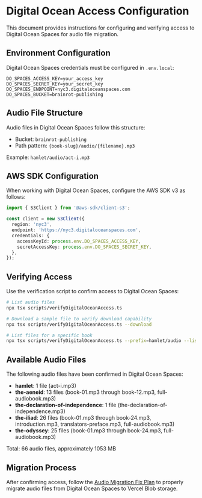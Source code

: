 # Digital Ocean Access Configuration

This document provides instructions for configuring and verifying access to Digital Ocean Spaces for audio file migration.

## Environment Configuration

Digital Ocean Spaces credentials must be configured in `.env.local`:

```
DO_SPACES_ACCESS_KEY=your_access_key
DO_SPACES_SECRET_KEY=your_secret_key
DO_SPACES_ENDPOINT=nyc3.digitaloceanspaces.com
DO_SPACES_BUCKET=brainrot-publishing
```

## Audio File Structure

Audio files in Digital Ocean Spaces follow this structure:

- Bucket: `brainrot-publishing`
- Path pattern: `{book-slug}/audio/{filename}.mp3`

Example: `hamlet/audio/act-i.mp3`

## AWS SDK Configuration

When working with Digital Ocean Spaces, configure the AWS SDK v3 as follows:

```typescript
import { S3Client } from '@aws-sdk/client-s3';

const client = new S3Client({
  region: 'nyc3',
  endpoint: 'https://nyc3.digitaloceanspaces.com',
  credentials: {
    accessKeyId: process.env.DO_SPACES_ACCESS_KEY,
    secretAccessKey: process.env.DO_SPACES_SECRET_KEY,
  },
});
```

## Verifying Access

Use the verification script to confirm access to Digital Ocean Spaces:

```bash
# List audio files
npx tsx scripts/verifyDigitalOceanAccess.ts

# Download a sample file to verify download capability
npx tsx scripts/verifyDigitalOceanAccess.ts --download

# List files for a specific book
npx tsx scripts/verifyDigitalOceanAccess.ts --prefix=hamlet/audio --list-all
```

## Available Audio Files

The following audio files have been confirmed in Digital Ocean Spaces:

- **hamlet**: 1 file (act-i.mp3)
- **the-aeneid**: 13 files (book-01.mp3 through book-12.mp3, full-audiobook.mp3)
- **the-declaration-of-independence**: 1 file (the-declaration-of-independence.mp3)
- **the-iliad**: 26 files (book-01.mp3 through book-24.mp3, introduction.mp3, translators-preface.mp3, full-audiobook.mp3)
- **the-odyssey**: 25 files (book-01.mp3 through book-24.mp3, full-audiobook.mp3)

Total: 66 audio files, approximately 1053 MB

## Migration Process

After confirming access, follow the [Audio Migration Fix Plan](../AUDIO-FIX-PLAN.md) to properly migrate audio files from Digital Ocean Spaces to Vercel Blob storage.
